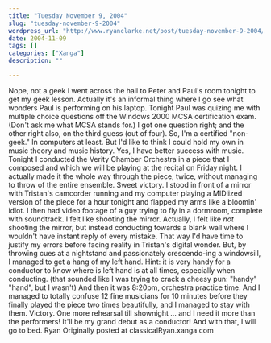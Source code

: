 ```yaml
---
title: "Tuesday November 9, 2004"
slug: "tuesday-november-9-2004"
wordpress_url: "http://www.ryanclarke.net/post/tuesday-november-9-2004/"
date: 2004-11-09
tags: []
categories: ["Xanga"]
description: ""

---
```


Nope, not a geek
I went across the hall to Peter and Paul's room tonight to get my geek lesson. Actually it's an informal thing where I go see what wonders Paul is performing on his laptop. Tonight Paul was quizing me with multiple choice questions off the Windows 2000 MCSA certification exam. (Don't ask me what MCSA stands for.) I got one question right; and the other right also, on the third guess (out of four). So, I'm a certified "non-geek." In computers at least. But I'd like to think I could hold my own in music theory and music history.
 Yes, I have better success with music. Tonight I conducted the Verity Chamber Orchestra in a piece that I composed and which we will be playing at the recital on Friday night. I actually made it the whole way through the piece, twice, without managing to throw of the entire ensemble. Sweet victory. I stood in front of a mirror with Tristan's camcorder running and my computer playing a MIDIized version of the piece for a hour tonight and flapped my arms like a bloomin' idiot. I then had video footage of a guy trying to fly in a dormroom, complete with soundtrack. I felt like shooting the mirror. Actually, I felt like *not* shooting the mirror, but instead conducting towards a blank wall where I wouldn't have instant reply of every mistake. That way I'd have time to justify my errors before facing reality in Tristan's digital wonder. But, by throwing cues at a nightstand and passionately crescendo-ing a windowsill, I managed to get a hang of my left hand. Hint: it is very handy for a conductor to know where is left hand is at all times, especially when conducting. (that sounded like I was trying to crack a cheesy pun: "handy" "hand", but I wasn't) And then it was 8:20pm, orchestra practice time. And I managed to totally confuse 12 fine musicians for 10 minutes before they finally played the piece two times beautifully, and I managed to stay with them. Victory. One more rehearsal till shownight ... and I need it more than the performers! It'll be my grand debut as a conductor!
 And with that, I will go to bed.
 Ryan
Originally posted at classicalRyan.xanga.com
